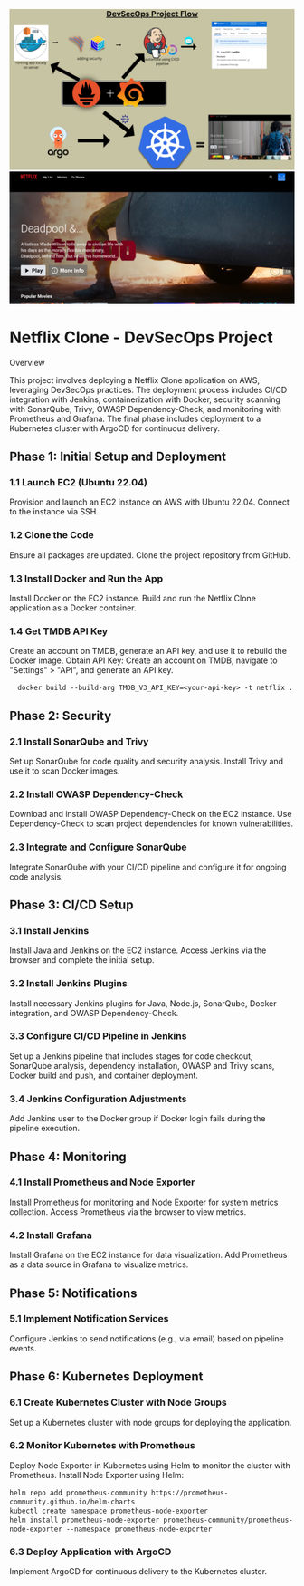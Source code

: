 ![Alt Text](DevSecOps.png)
![Alt Text](reda.png)

# Netflix Clone - DevSecOps Project
Overview

This project involves deploying a Netflix Clone application on AWS, leveraging DevSecOps practices. The deployment process includes CI/CD integration with Jenkins, containerization with Docker, security scanning with SonarQube, Trivy, OWASP Dependency-Check, and monitoring with Prometheus and Grafana. The final phase includes deployment to a Kubernetes cluster with ArgoCD for continuous delivery.
## Phase 1: Initial Setup and Deployment
### 1.1 Launch EC2 (Ubuntu 22.04)

Provision and launch an EC2 instance on AWS with Ubuntu 22.04.
Connect to the instance via SSH.

### 1.2 Clone the Code

Ensure all packages are updated.
Clone the project repository from GitHub.

### 1.3 Install Docker and Run the App

Install Docker on the EC2 instance.
Build and run the Netflix Clone application as a Docker container.

### 1.4 Get TMDB API Key

 Create an account on TMDB, generate an API key, and use it to rebuild the Docker image.
 Obtain API Key: Create an account on TMDB, navigate to "Settings" > "API", and generate an API key.
 
      docker build --build-arg TMDB_V3_API_KEY=<your-api-key> -t netflix .



## Phase 2: Security
### 2.1 Install SonarQube and Trivy

Set up SonarQube for code quality and security analysis.
Install Trivy and use it to scan Docker images.

### 2.2 Install OWASP Dependency-Check

Download and install OWASP Dependency-Check on the EC2 instance.
Use Dependency-Check to scan project dependencies for known vulnerabilities.

### 2.3 Integrate and Configure SonarQube

Integrate SonarQube with your CI/CD pipeline and configure it for ongoing code analysis.

## Phase 3: CI/CD Setup
### 3.1 Install Jenkins

Install Java and Jenkins on the EC2 instance.
Access Jenkins via the browser and complete the initial setup.

### 3.2 Install Jenkins Plugins

Install necessary Jenkins plugins for Java, Node.js, SonarQube, Docker integration, and OWASP Dependency-Check.

### 3.3 Configure CI/CD Pipeline in Jenkins

Set up a Jenkins pipeline that includes stages for code checkout, SonarQube analysis, dependency installation, OWASP and Trivy scans, Docker build and push, and container deployment.

### 3.4 Jenkins Configuration Adjustments

Add Jenkins user to the Docker group if Docker login fails during the pipeline execution.

## Phase 4: Monitoring
### 4.1 Install Prometheus and Node Exporter

Install Prometheus for monitoring and Node Exporter for system metrics collection.
Access Prometheus via the browser to view metrics.

### 4.2 Install Grafana

Install Grafana on the EC2 instance for data visualization.
Add Prometheus as a data source in Grafana to visualize metrics.

## Phase 5: Notifications
### 5.1 Implement Notification Services

Configure Jenkins to send notifications (e.g., via email) based on pipeline events.

## Phase 6: Kubernetes Deployment
### 6.1 Create Kubernetes Cluster with Node Groups

Set up a Kubernetes cluster with node groups for deploying the application.

### 6.2 Monitor Kubernetes with Prometheus

Deploy Node Exporter in Kubernetes using Helm to monitor the cluster with Prometheus.
Install Node Exporter using Helm:


    helm repo add prometheus-community https://prometheus-community.github.io/helm-charts
    kubectl create namespace prometheus-node-exporter
    helm install prometheus-node-exporter prometheus-community/prometheus-node-exporter --namespace prometheus-node-exporter


### 6.3 Deploy Application with ArgoCD

Implement ArgoCD for continuous delivery to the Kubernetes cluster.
